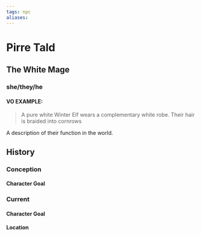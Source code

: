 ```yaml
---
tags: npc
aliases:
---
```

# Pirre Tald
## The White Mage
### she/they/he
#### VO EXAMPLE:

> A pure white Winter Elf wears a complementary white robe. Their hair is braided into cornrows

A description of their function in the world.
## History
### Conception
#### Character Goal
### Current
#### Character Goal
#### Location